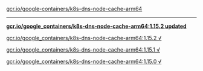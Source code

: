 [gcr.io/google-containers/k8s-dns-node-cache-arm64](https://hub.docker.com/r/sqeven/k8s-dns-node-cache-arm64/tags/) 

----
**[gcr.io/google_containers/k8s-dns-node-cache-arm64:1.15.2 updated](https://hub.docker.com/r/sqeven/k8s-dns-node-cache-arm64/tags/)**

[gcr.io/google_containers/k8s-dns-node-cache-arm64:1.15.2 √](https://hub.docker.com/r/sqeven/k8s-dns-node-cache-arm64/tags/)

[gcr.io/google_containers/k8s-dns-node-cache-arm64:1.15.1 √](https://hub.docker.com/r/sqeven/k8s-dns-node-cache-arm64/tags/)

[gcr.io/google_containers/k8s-dns-node-cache-arm64:1.15.0 √](https://hub.docker.com/r/sqeven/k8s-dns-node-cache-arm64/tags/)

